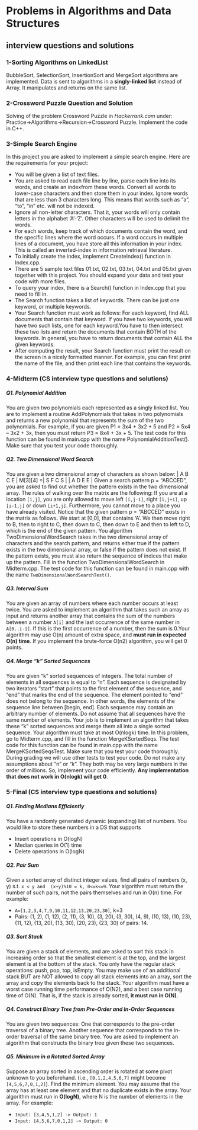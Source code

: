 # Problems in Algorithms and Data Structures
## interview questions and solutions

### 1-Sorting Algorithms on LinkedList
BubbleSort, SelectionSort, InsertionSort and MergeSort algorithms are implemented. Data is sent to algorithms in a **singly-linked list** instead of Array. It manipulates and returns on the same list.

### 2-Crossword Puzzle Question and Solution
Solving of the problem Crossword Puzzle in *Hackerrank.com* under: Practice->Algorithms->Recursion->Crossword Puzzle. Implement the code in C++.

### 3-Simple Search Engine
In this project you are asked to implement a simple search engine. Here are the requirements for your project: 
 * You will be given a list of text files.
 * You are asked to read each file line by line, parse each line into its words, and create an indexfrom these words. Convert all words to lower-case characters and then store them in your index. Ignore words that are less than 3 characters long. This means that words such as “a”, “to”, “in” etc. will not be indexed.
 * Ignore all non-letter characters. That it, your words will only contain letters in the alphabet ‘A’-‘Z’. Other characters will be used to delimit the words.
 * For each words, keep track of which documents contain the word, and the specific lines where the word occurs. If a word occurs in multiple lines of a document, you have store all this information in your index. This is called an inverted-index in information retrieval literature.
 * To initially create the index, implement CreateIndex() function in Index.cpp.
 * There are 5 sample text files 01.txt, 02.txt, 03.txt, 04.txt and 05.txt given together with this project. You should expand your data and test your code with more files.
 * To query your index, there is a Search() function in Index.cpp that you need to fill in.
 * The Search function takes a list of keywords. There can be just one keyword, or multiple keywords.
 * Your Search function must work as follows: For each keyword, find ALL documents that contain that keyword. If you have two keywords, you will have two such lists, one for each keyword.You have to then intersect these two lists and return the documents that contain BOTH of the keywords. In general, you have to return documents that contain ALL the given keywords.
 * After computing the result, your Search function must print the result on the screen in a nicely formatted manner. For example, you can first print the name of the file, and then print each line that contains the keywords.

### 4-Midterm (CS interview type questions and solutions)

##### Q1. Polynomial Addition
You are given two polynomials each represented as a singly linked list. You are to implement a routine AddPolynomials that takes in two polynomials and returns a new polynomial that represents the sum of the two polynomials. For example, if you are given P1 = 3x4 + 3x2 + 5 and P2 = 5x4 – 3x2 + 3x, then you must return P3 = 8x4 + 3x + 5. The test code for this function can be found in main.cpp with the name PolynomialAdditionTest(). Make sure that you test your code thoroughly.

##### Q2. Two Dimensional Word Search 
You are given a two dimensional array of characters as shown below:
                   | A B C E |
          M[3][4] =| S F C S |
                   | A D E E |
Given a search pattern p = “ABCCED”, you are asked to find out whether the pattern exists in the two dimensional array. The rules of walking over the matrix are the following: If you are at a location ```[i,j]```, you are only allowed to move left ```[i,j-1]```, right ```[i,j+1]```, up ```[i-1,j]``` or down ```[i+1,j]```. Furthermore, you cannot move to a place you have already visited.
Notice that the given pattern p = “ABCCED” exists in the matrix as follows. We start at [0,0], that contains ‘A’. We then move right to B, then to right to C, then down to C, then down to E and then to left to D, which is the end of the given pattern. 
You algorithm TwoDimensionalWordSearch takes in the two dimensional array of characters and the search pattern, and returns either true if the pattern exists in the two dimensional array, or false if the pattern does not exist. If the pattern exists, you must also return the sequence of indices that make up the pattern.
Fill in the function TwoDimensionalWordSearch in Midterm.cpp. The test code for this function can be found in main.cpp with the name ```TwoDimensionalWordSearchTest()```.

##### Q3. Interval Sum 
You are given an array of numbers where each number occurs at least twice. You are asked to implement an algorithm that takes such an array as input and returns another array that contains the sum of the numbers between a number ```A[i]``` and the last occurrence of the same number in ```A[0..i-1]```. If this is the first occurrence of a number, then the sum is 0.Your algorithm may use O(n) amount of extra space, and **must run in expected O(n) time**. If you implement the brute-force O(n2) algorithm, you will get 0 points.

##### Q4. Merge “k” Sorted Sequences
You are given “k” sorted sequences of integers. The total number of elements in all sequences is equal to “n”. Each sequence is designated by two iterators “start” that points to the first element of the sequence, and “end” that marks the end of the sequence. The element pointed to “end” does not belong to the sequence. In other words, the elements of the sequence line between [begin, end]. Each sequence may contain an arbitrary number of elements. Do not assume that all sequences have the same number of elements. Your job is to implement an algorithm that takes these “k” sorted sequences and merge them all into a single sorted sequence. Your algorithm must take at most O(nlogk) time. In this problem, go to Midterm.cpp, and fill in the function MergeKSortedSeqs. The test code for this function can be found in main.cpp with the name MergeKSortedSeqsTest. Make sure that you test your code thoroughly. During grading we will use other tests to test your code. Do not make any assumptions about “n” or “k”. They both may be very large numbers in the order of millions. So, implement your code efficiently. **Any implementation that does not work in O(nlogk) will get 0**.

### 5-Final (CS interview type questions and solutions)

##### Q1. Finding Medians Efficiently
You have a randomly generated dynamic (expanding) list of numbers. You would like to store these numbers in a DS that supports
 *	Insert operations in O(logN)
 *	Median queries in O(1) time
 *	Delete operations in O(logN)

##### Q2. Pair Sum
Given a sorted array of distinct integer values, find all pairs of numbers (x, y) s.t. ```x < y and  (x+y)%10 = k, 0<=k<=9```. Your algorithm must return the number of such pairs, not the pairs themselves and run in O(n) time. For example:
 * ```A=[1,2,3,4,7,9,10,11,12,13,20,23,30]```, k=3
 * Pairs: (1, 2), (1, 12), (2, 11), (3, 10), (3, 20), (3, 30), (4, 9), (10, 13), (10, 23), (11, 12), (13, 20), (13, 30), (20, 23), (23, 30) of pairs: 14.

##### Q3. Sort Stack
You are given a stack of elements, and are asked to sort this stack in increasing order so that the smallest element is at the top, and the largest element is at the bottom of the stack. You only have the regular stack operations: push, pop, top, isEmpty. You may make use of an additional stack BUT are NOT allowed to copy all stack elements into an array, sort the array and copy the elements back to the stack.
Your algorithm must have a worst case running time performance of O(N2), and a best case running time of O(N). That is, if the stack is already sorted, **it must run in O(N)**.

##### Q4. Construct Binary Tree from Pre-Order and In-Order Sequences
You are given two sequences: One that corresponds to the pre-order traversal of a binary tree. Another sequence that corresponds to the in-order traversal of the same binary tree. You are asked to implement an algorithm that constructs the binary tree given these two sequences.

##### Q5. Minimum in a Rotated Sorted Array
Suppose an array sorted in ascending order is rotated at some pivot unknown to you beforehand. (i.e., ```[0,1,2,4,5,6,7]``` might become ```[4,5,6,7,0,1,2]```). Find the minimum element. You may assume that the array has at least one element and that no duplicate exists in the array. Your algorithm must run in **O(logN)**, where N is the number of elements in the array. For example:
 * ```Input: [3,4,5,1,2] -> Output: 1```
 * ```Input: [4,5,6,7,0,1,2] -> Output: 0```






 
 







